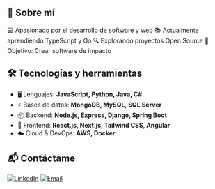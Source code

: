 ## 🚀 Sobre mí  
💻 Apasionado por el desarrollo de software y web
📚 Actualmente aprendiendo TypeScript y Go
🔍 Explorando proyectos Open Source
🎯 Objetivo: Crear software de impacto

## 🛠️ Tecnologías y herramientas  
- 🖥️ Lenguajes: **JavaScript, Python, Java, C#**  
- ⚡ Bases de datos: **MongoDB, MySQL, SQL Server**  
- 📦 Backend: **Node.js, Express, Django, Spring Boot**  
- 🎨 Frontend: **React.js, Next.js, Tailwind CSS, Angular**  
- ☁️ Cloud & DevOps: **AWS, Docker**

## 📬 Contáctame
[![LinkedIn](https://img.shields.io/badge/LinkedIn-0077B5?style=for-the-badge&logo=linkedin&logoColor=white)](https://www.linkedin.com/in/luis-condori-anaya/)
[![Email](https://img.shields.io/badge/Email-0078D4?style=for-the-badge&logo=microsoft-outlook&logoColor=white)](mailto:lcondori11@hotmail.com)
